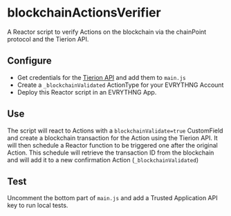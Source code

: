 # blockchainActionsVerifier

A Reactor script to verify Actions on the blockchain via the chainPoint protocol and the Tierion API.


## Configure

* Get credentials for the [Tierion API](https://tierion.com/) and add them to `main.js`
* Create a `_blockchainValidated` ActionType for your EVRYTHNG Account
* Deploy this Reactor script in an EVRYTHNG App.

## Use

The script will react to Actions with a `blockchainValidate=true` CustomField and create a blockchain transaction for
the Action using the Tierion API. It will then schedule a Reactor function to be triggered one after the original Action.
This schedule will retrieve the transaction ID from the blockchain and will add it to a new confirmation Action (`_blockchainValidated`)

## Test

Uncomment the bottom part of `main.js` and add a Trusted Application API key to run local tests.